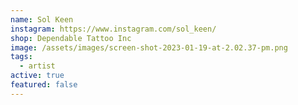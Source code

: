 ```yaml
---
name: Sol Keen
instagram: https://www.instagram.com/sol_keen/
shop: Dependable Tattoo Inc
image: /assets/images/screen-shot-2023-01-19-at-2.02.37-pm.png
tags:
  - artist
active: true
featured: false
---
```

